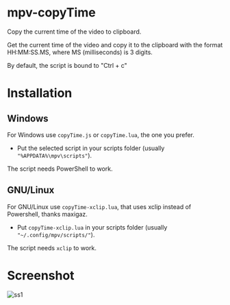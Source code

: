 # mpv-copyTime
Copy the current time of the video to clipboard.

Get the current time of the video and copy it to the clipboard with the format HH:MM:SS.MS, where MS (milliseconds) is 3 digits.

By default, the script is bound to "Ctrl + c"

# Installation

## Windows
For Windows use `copyTime.js` or `copyTime.lua`, the one you prefer.

* Put the selected script in your scripts folder (usually `"%APPDATA%\mpv\scripts"`).

The script needs PowerShell to work.

## GNU/Linux

For GNU/Linux use `copyTime-xclip.lua`, that uses xclip instead of Powershell, thanks maxigaz.

* Put `copyTime-xclip.lua` in your scripts folder (usually `"~/.config/mpv/scripts/"`).

The script needs `xclip` to work.

# Screenshot
![ss1](https://user-images.githubusercontent.com/40000640/111867156-02f68a00-8951-11eb-84a8-c78616c68aa3.PNG)
